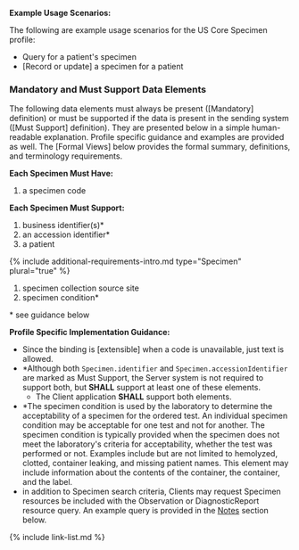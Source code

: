 **Example Usage Scenarios:**

The following are example usage scenarios for the US Core Specimen profile:

-  Query for a patient's specimen
-  [Record or update] a specimen for a patient

### Mandatory and Must Support Data Elements

The following data elements must always be present ([Mandatory] definition) or must be supported if the data is present in the sending system ([Must Support] definition). They are presented below in a simple human-readable explanation. Profile specific guidance and examples are provided as well. The [Formal Views] below provides the formal summary, definitions, and terminology requirements.  

**Each Specimen Must Have:**

1. a specimen code

  **Each Specimen Must Support:**

1. business identifier(s)*
2. an accession identifier*
3. a patient

{% include additional-requirements-intro.md type="Specimen" plural="true" %}

1. specimen collection source site
2. specimen condition*

\* see guidance below

**Profile Specific Implementation Guidance:**

*  Since the binding is [extensible] when a code is unavailable, just text is allowed.
*  \*Although both `Specimen.identifier` and `Specimen.accessionIdentifier` are marked as Must Support, the Server system is not required to support both, but **SHALL** support at least one of these elements.
    * The Client application **SHALL** support both elements.
*  \*The specimen condition is used by the laboratory to determine the acceptability of a specimen for the ordered test. An individual specimen condition may be acceptable for one test and not for another. The specimen condition is typically provided when the specimen does not meet the laboratory's criteria for acceptability, whether the test was performed or not. Examples include but are not limited to hemolyzed, clotted, container leaking, and missing patient names. This element may include information about the contents of the container, the container, and the label.
*  in addition to Specimen search criteria, Clients may request Specimen resources be included with the Observation or DiagnosticReport resource query. An example query is provided in the [Notes](#notes) section below.

{% include link-list.md %}
